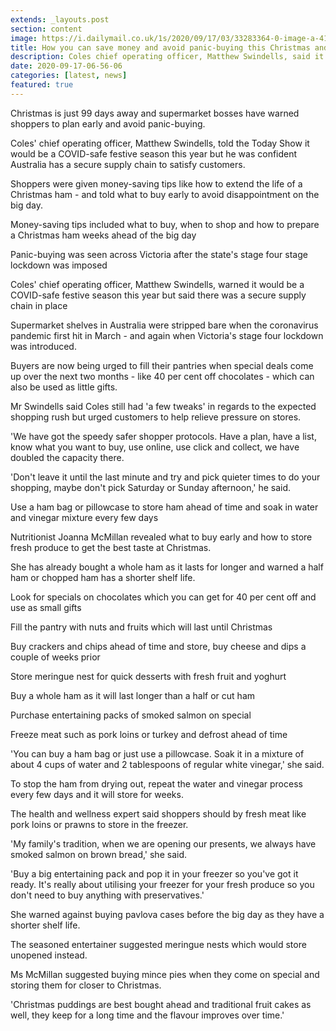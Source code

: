 ```yaml
---
extends: _layouts.post
section: content
image: https://i.dailymail.co.uk/1s/2020/09/17/03/33283364-0-image-a-41_1600309944444.jpg 
title: How you can save money and avoid panic-buying this Christmas and the products you need to buy early 
description: Coles chief operating officer, Matthew Swindells, said it will be a COVID-safe festive season this year but is confident Australia has a strong supply chain to satisfy customers 
date: 2020-09-17-06-56-06 
categories: [latest, news] 
featured: true 
--- 
```

Christmas is just 99 days away and supermarket bosses have warned shoppers to plan early and avoid panic-buying.     

Coles' chief operating officer, Matthew Swindells, told the Today Show it would be a COVID-safe festive season this year but he was confident Australia has a secure supply chain to satisfy customers.    

Shoppers were given money-saving tips like how to extend the life of a Christmas ham - and told what to buy early to avoid disappointment on the big day. 

Money-saving tips included what to buy, when to shop and how to prepare a Christmas ham weeks ahead of the big day

Panic-buying was seen across Victoria after the state's stage four stage lockdown was imposed

Coles' chief operating officer, Matthew Swindells, warned it would be a COVID-safe festive season this year but said there was a secure supply chain in place

Supermarket shelves in Australia were stripped bare when the coronavirus pandemic first hit in March - and again when Victoria's stage four lockdown was introduced.  

Buyers are now being urged to fill their pantries when special deals come up over the next two months - like 40 per cent off chocolates - which can also be used as little gifts. 

Mr Swindells said Coles still had 'a few tweaks' in regards to the expected shopping rush but urged customers to help relieve pressure on stores. 

'We have got the speedy safer shopper protocols. Have a plan, have a list, know what you want to buy, use online, use click and collect, we have doubled the capacity there. 

'Don't leave it until the last minute and try and pick quieter times to do your shopping, maybe don't pick Saturday or Sunday afternoon,' he said.   

Use a ham bag or pillowcase to store ham ahead of time and soak in water and vinegar mixture every few days 

Nutritionist Joanna McMillan revealed what to buy early and how to store fresh produce to get the best taste at Christmas.

She has already bought a whole ham as it lasts for longer and warned a half ham or chopped ham has a shorter shelf life.

Look for specials on chocolates which you can get for 40 per cent off and use as small gifts

Fill the pantry with nuts and fruits which will last until Christmas

Buy crackers and chips ahead of time and store, buy cheese and dips a couple of weeks prior

Store meringue nest for quick desserts with fresh fruit and yoghurt 

Buy a whole ham as it will last longer than a half or cut ham

Purchase entertaining packs of smoked salmon on special    

Freeze meat such as pork loins or turkey and defrost ahead of time 

'You can buy a ham bag or just use a pillowcase. Soak it in a mixture of about 4 cups of water and 2 tablespoons of regular white vinegar,' she said.

To stop the ham from drying out, repeat the water and vinegar process every few days and it will store for weeks.  

The health and wellness expert said shoppers should by fresh meat like pork loins or prawns to store in the freezer.      

'My family's tradition, when we are opening our presents, we always have smoked salmon on brown bread,' she said.

'Buy a big entertaining pack and pop it in your freezer so you've got it ready. It's really about utilising your freezer for your fresh produce so you don't need to buy anything with preservatives.' 

She warned against buying pavlova cases before the big day as they have a shorter shelf life.

The seasoned entertainer suggested meringue nests which would store unopened instead. 

Ms McMillan suggested buying mince pies when they come on special and storing them for closer to Christmas.  

'Christmas puddings are best bought ahead and traditional fruit cakes as well, they keep for a long time and the flavour improves over time.' 

